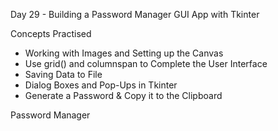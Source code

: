 Day 29 - Building a Password Manager GUI App with Tkinter

Concepts Practised

- Working with Images and Setting up the Canvas
- Use grid() and columnspan to Complete the User Interface
- Saving Data to File
- Dialog Boxes and Pop-Ups in Tkinter
- Generate a Password & Copy it to the Clipboard

Password Manager
